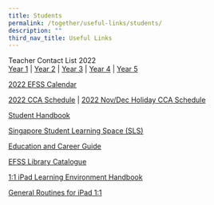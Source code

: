```yaml
---
title: Students
permalink: /together/useful-links/students/
description: ""
third_nav_title: Useful Links
---
```

Teacher Contact List 2022  
[Year 1](/files/Teacher%20Contact%20List%20Semester%20One%202022%20-%20Year%201%20Contact%20List.pdf) | [Year 2](/files/Teacher%20Contact%20List%20Semester%20One%202022%20-%20Year%202%20Contact%20List.pdf) | [Year 3](/files/Teacher%20Contact%20List%20Semester%20One%202022%20-%20Year%203%20Contact%20List.pdf) | [Year 4](/files/Teacher%20Contact%20List%20Semester%20One%202022%20-%20Year%204%20Contact%20List.pdf) | [Year 5](/files/Teacher%20Contact%20List%20Semester%20One%202022%20-%20Year%205%20Contact%20List.pdf) 
  
[2022 EFSS Calendar](/files/2022%20EFSS%20Calendar%20Parents%2030%20December%202021.pdf)
  
[2022 CCA Schedule](/files/CCA%20teachers%20and%20schedule%202022_6%20Jan.pdf) | [2022 Nov/Dec Holiday CCA Schedule](/files/CCA%20Schedule%20for%20Nov_Dec%202022.pdf)
  
[Student Handbook](/files/Student%20Handbook.pdf)

[Singapore Student Learning Space (SLS)](https://vle.learning.moe.edu.sg/login)  
  
[Education and Career Guide](https://www.myskillsfuture.gov.sg/content/student/en/secondary.html)  
  
[EFSS Library Catalogue](https://schoolibrary.moe.edu.sg/edgefieldsec)   
  
[1:1 iPad Learning Environment Handbook](/files/iPAD%20Learning%20Environment%20Handbook%20Version%202.pdf)
  
[General Routines for iPad 1:1](/files/General%20Routines%20for%20iPad%201_1.pdf)